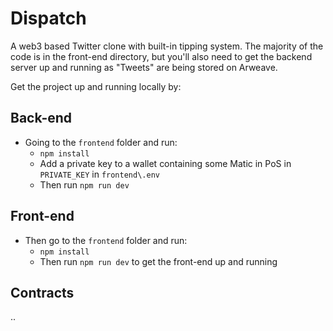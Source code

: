 # Dispatch
A web3 based Twitter clone with built-in tipping system. The majority of the code is in the front-end directory, but you'll also need to get the backend server up and running as "Tweets" are being stored on Arweave.

Get the project up and running locally by:
## Back-end 
* Going to the `frontend` folder and run:
  * `npm install`
  * Add a private key to a wallet containing some Matic in PoS in `PRIVATE_KEY` in `frontend\.env`
  * Then run `npm run dev`

## Front-end
* Then go to the `frontend` folder and run:
  * `npm install`
  * Then run `npm run dev` to get the front-end up and running

## Contracts
..
